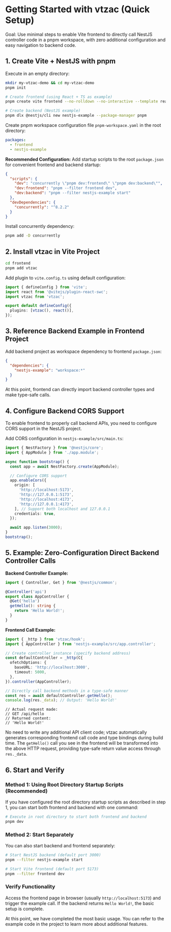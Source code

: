 # Getting Started with vtzac (Quick Setup)

Goal: Use minimal steps to enable Vite frontend to directly call NestJS controller code in a pnpm workspace, with zero additional configuration and easy navigation to backend code.

## 1. Create Vite + NestJS with pnpm

Execute in an empty directory:

```bash
mkdir my-vtzac-demo && cd my-vtzac-demo
pnpm init

# Create frontend (using React + TS as example)
pnpm create vite frontend --no-rolldown --no-interactive --template react-swc-ts

# Create backend (NestJS example)
pnpm dlx @nestjs/cli new nestjs-example --package-manager pnpm
```

Create pnpm workspace configuration file `pnpm-workspace.yaml` in the root directory:

```yaml
packages:
  - frontend
  - nestjs-example
```

**Recommended Configuration:** Add startup scripts to the root `package.json` for convenient frontend and backend startup:

```json
{
  "scripts": {
    "dev": "concurrently \"pnpm dev:frontend\" \"pnpm dev:backend\"",
    "dev:frontend": "pnpm --filter frontend dev",
    "dev:backend": "pnpm --filter nestjs-example start"
  },
  "devDependencies": {
    "concurrently": "^8.2.2"
  }
}
```

Install concurrently dependency:

```bash
pnpm add -D concurrently
```

## 2. Install vtzac in Vite Project

```bash
cd frontend
pnpm add vtzac
```

Add plugin to `vite.config.ts` using default configuration:

```ts
import { defineConfig } from 'vite';
import react from '@vitejs/plugin-react-swc';
import vtzac from 'vtzac';

export default defineConfig({
  plugins: [vtzac(), react()],
});
```

## 3. Reference Backend Example in Frontend Project

Add backend project as workspace dependency to frontend `package.json`:

```json
{
  "dependencies": {
    "nestjs-example": "workspace:*"
  }
}
```

At this point, frontend can directly import backend controller types and make type-safe calls.

## 4. Configure Backend CORS Support

To enable frontend to properly call backend APIs, you need to configure CORS support in the NestJS project.

Add CORS configuration in `nestjs-example/src/main.ts`:

```ts
import { NestFactory } from '@nestjs/core';
import { AppModule } from './app.module';

async function bootstrap() {
  const app = await NestFactory.create(AppModule);

  // Configure CORS support
  app.enableCors({
    origin: [
      'http://localhost:5173',
      'http://127.0.0.1:5173',
      'http://localhost:4173',
      'http://127.0.0.1:4173',
    ], // Support both localhost and 127.0.0.1
    credentials: true,
  });

  await app.listen(3000);
}
bootstrap();
```

## 5. Example: Zero-Configuration Direct Backend Controller Calls

**Backend Controller Example:**

```ts
import { Controller, Get } from '@nestjs/common';

@Controller('api')
export class AppController {
  @Get('hello')
  getHello(): string {
    return 'Hello World!';
  }
}
```

**Frontend Call Example:**

```ts
import { _http } from 'vtzac/hook';
import { AppController } from 'nestjs-example/src/app.controller';

// Create controller instance (specify backend address)
const defaultController = _http(C{
  ofetchOptions: {
    baseURL: 'http://localhost:3000',
    timeout: 5000,
  },
}).controller(AppController);

// Directly call backend methods in a type-safe manner
const res = await defaultController.getHello();
console.log(res._data); // Output: 'Hello World!'
```

```
// Actual request made:
// GET /api/hello
// Returned content:
// 'Hello World!'
```

No need to write any additional API client code; vtzac automatically generates corresponding frontend call code and type bindings during build time. The `getHello()` call you see in the frontend will be transformed into the above HTTP request, providing type-safe return value access through `res._data`.

## 6. Start and Verify

### Method 1: Using Root Directory Startup Scripts (Recommended)

If you have configured the root directory startup scripts as described in step 1, you can start both frontend and backend with one command:

```bash
# Execute in root directory to start both frontend and backend
pnpm dev
```

### Method 2: Start Separately

You can also start backend and frontend separately:

```bash
# Start NestJS backend (default port 3000)
pnpm --filter nestjs-example start

# Start Vite frontend (default port 5173)
pnpm --filter frontend dev
```

### Verify Functionality

Access the frontend page in browser (usually `http://localhost:5173`) and trigger the example call. If the backend returns `Hello World!`, the basic setup is complete.

At this point, we have completed the most basic usage. You can refer to the example code in the project to learn more about additional features.
